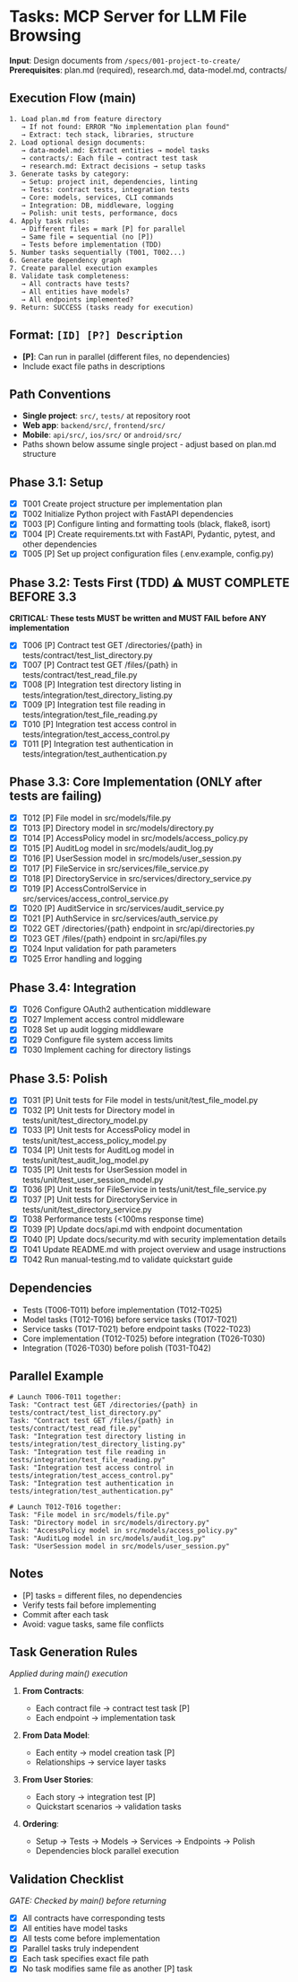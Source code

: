 # Tasks: MCP Server for LLM File Browsing

**Input**: Design documents from `/specs/001-project-to-create/`
**Prerequisites**: plan.md (required), research.md, data-model.md, contracts/

## Execution Flow (main)
```
1. Load plan.md from feature directory
   → If not found: ERROR "No implementation plan found"
   → Extract: tech stack, libraries, structure
2. Load optional design documents:
   → data-model.md: Extract entities → model tasks
   → contracts/: Each file → contract test task
   → research.md: Extract decisions → setup tasks
3. Generate tasks by category:
   → Setup: project init, dependencies, linting
   → Tests: contract tests, integration tests
   → Core: models, services, CLI commands
   → Integration: DB, middleware, logging
   → Polish: unit tests, performance, docs
4. Apply task rules:
   → Different files = mark [P] for parallel
   → Same file = sequential (no [P])
   → Tests before implementation (TDD)
5. Number tasks sequentially (T001, T002...)
6. Generate dependency graph
7. Create parallel execution examples
8. Validate task completeness:
   → All contracts have tests?
   → All entities have models?
   → All endpoints implemented?
9. Return: SUCCESS (tasks ready for execution)
```

## Format: `[ID] [P?] Description`
- **[P]**: Can run in parallel (different files, no dependencies)
- Include exact file paths in descriptions

## Path Conventions
- **Single project**: `src/`, `tests/` at repository root
- **Web app**: `backend/src/`, `frontend/src/`
- **Mobile**: `api/src/`, `ios/src/` or `android/src/`
- Paths shown below assume single project - adjust based on plan.md structure

## Phase 3.1: Setup
- [x] T001 Create project structure per implementation plan
- [x] T002 Initialize Python project with FastAPI dependencies
- [x] T003 [P] Configure linting and formatting tools (black, flake8, isort)
- [x] T004 [P] Create requirements.txt with FastAPI, Pydantic, pytest, and other dependencies
- [x] T005 [P] Set up project configuration files (.env.example, config.py)

## Phase 3.2: Tests First (TDD) ⚠️ MUST COMPLETE BEFORE 3.3
**CRITICAL: These tests MUST be written and MUST FAIL before ANY implementation**
- [x] T006 [P] Contract test GET /directories/{path} in tests/contract/test_list_directory.py
- [x] T007 [P] Contract test GET /files/{path} in tests/contract/test_read_file.py
- [x] T008 [P] Integration test directory listing in tests/integration/test_directory_listing.py
- [x] T009 [P] Integration test file reading in tests/integration/test_file_reading.py
- [x] T010 [P] Integration test access control in tests/integration/test_access_control.py
- [x] T011 [P] Integration test authentication in tests/integration/test_authentication.py

## Phase 3.3: Core Implementation (ONLY after tests are failing)
- [x] T012 [P] File model in src/models/file.py
- [x] T013 [P] Directory model in src/models/directory.py
- [x] T014 [P] AccessPolicy model in src/models/access_policy.py
- [x] T015 [P] AuditLog model in src/models/audit_log.py
- [x] T016 [P] UserSession model in src/models/user_session.py
- [x] T017 [P] FileService in src/services/file_service.py
- [x] T018 [P] DirectoryService in src/services/directory_service.py
- [x] T019 [P] AccessControlService in src/services/access_control_service.py
- [x] T020 [P] AuditService in src/services/audit_service.py
- [x] T021 [P] AuthService in src/services/auth_service.py
- [x] T022 GET /directories/{path} endpoint in src/api/directories.py
- [x] T023 GET /files/{path} endpoint in src/api/files.py
- [x] T024 Input validation for path parameters
- [x] T025 Error handling and logging

## Phase 3.4: Integration
- [x] T026 Configure OAuth2 authentication middleware
- [x] T027 Implement access control middleware
- [x] T028 Set up audit logging middleware
- [x] T029 Configure file system access limits
- [x] T030 Implement caching for directory listings

## Phase 3.5: Polish
- [x] T031 [P] Unit tests for File model in tests/unit/test_file_model.py
- [x] T032 [P] Unit tests for Directory model in tests/unit/test_directory_model.py
- [x] T033 [P] Unit tests for AccessPolicy model in tests/unit/test_access_policy_model.py
- [x] T034 [P] Unit tests for AuditLog model in tests/unit/test_audit_log_model.py
- [x] T035 [P] Unit tests for UserSession model in tests/unit/test_user_session_model.py
- [x] T036 [P] Unit tests for FileService in tests/unit/test_file_service.py
- [x] T037 [P] Unit tests for DirectoryService in tests/unit/test_directory_service.py
- [x] T038 Performance tests (<100ms response time)
- [x] T039 [P] Update docs/api.md with endpoint documentation
- [x] T040 [P] Update docs/security.md with security implementation details
- [x] T041 Update README.md with project overview and usage instructions
- [x] T042 Run manual-testing.md to validate quickstart guide

## Dependencies
- Tests (T006-T011) before implementation (T012-T025)
- Model tasks (T012-T016) before service tasks (T017-T021)
- Service tasks (T017-T021) before endpoint tasks (T022-T023)
- Core implementation (T012-T025) before integration (T026-T030)
- Integration (T026-T030) before polish (T031-T042)

## Parallel Example
```
# Launch T006-T011 together:
Task: "Contract test GET /directories/{path} in tests/contract/test_list_directory.py"
Task: "Contract test GET /files/{path} in tests/contract/test_read_file.py"
Task: "Integration test directory listing in tests/integration/test_directory_listing.py"
Task: "Integration test file reading in tests/integration/test_file_reading.py"
Task: "Integration test access control in tests/integration/test_access_control.py"
Task: "Integration test authentication in tests/integration/test_authentication.py"

# Launch T012-T016 together:
Task: "File model in src/models/file.py"
Task: "Directory model in src/models/directory.py"
Task: "AccessPolicy model in src/models/access_policy.py"
Task: "AuditLog model in src/models/audit_log.py"
Task: "UserSession model in src/models/user_session.py"
```

## Notes
- [P] tasks = different files, no dependencies
- Verify tests fail before implementing
- Commit after each task
- Avoid: vague tasks, same file conflicts

## Task Generation Rules
*Applied during main() execution*

1. **From Contracts**:
   - Each contract file → contract test task [P]
   - Each endpoint → implementation task
   
2. **From Data Model**:
   - Each entity → model creation task [P]
   - Relationships → service layer tasks
   
3. **From User Stories**:
   - Each story → integration test [P]
   - Quickstart scenarios → validation tasks

4. **Ordering**:
   - Setup → Tests → Models → Services → Endpoints → Polish
   - Dependencies block parallel execution

## Validation Checklist
*GATE: Checked by main() before returning*

- [x] All contracts have corresponding tests
- [x] All entities have model tasks
- [x] All tests come before implementation
- [x] Parallel tasks truly independent
- [x] Each task specifies exact file path
- [x] No task modifies same file as another [P] task
